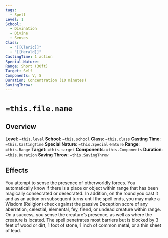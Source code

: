 ```yaml
---
tags:
  - Spell
Level: 1
School:
  - Divination
  - Divine
  - Senses
Class:
  - "[[Cleric]]"
  - "[[Herald]]"
CastingTime: 1 action
Special-Nature: 
Range: Short (30ft)
Target: Self
Components: V, S
Duration: Concentration (10 minutes)
SavingThrow:
---
```

# `=this.file.name`

## Overview
**Level**: `=this.level`
**School**: `=this.school`
**Class**: `=this.class`
**Casting Time**: `=this.CastingTime`
**Special Nature**: `=this.Special-Nature`
**Range**: `=this.Range`
**Target**: `=this.target`
**Components**: `=this.Components`
**Duration**: `=this.Duration`
**Saving Throw**: `=this.SavingThrow`
## Effects
You attempt to sense the presence of otherworldly forces. You automatically know if there is a place or object within range that has been magically consecrated or desecrated. In addition, on the round you cast it and as an action on subsequent turns until the spell ends, you may make a Wisdom (Religion) check against the passive Deception score of any aberration, celestial, elemental, fey, fiend, or undead creature within range. On a success, you sense the creature’s presence, as well as where the creature is located.
The spell penetrates most barriers but is blocked by 3 feet of wood or dirt, 1 foot of stone, 1 inch of common metal, or a thin sheet of lead.
